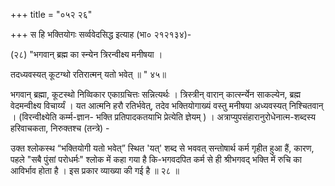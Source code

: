 +++
title = "०५२ २६"

+++
स हि भक्तियोगः सर्व्ववेदसिद्ध इत्याह (भा० २१२१३४)- 

(२८) "भगवान् ब्रह्म का स्न्येन त्रिरन्वीक्ष्य मनीषया । 

तदध्यवस्यत् कूटग्थो रतिरात्मन् यतो भवेत् ॥ " ४५॥ 

भगवान् ब्रह्मा, कूटस्थो निव्विकार एकाग्रचित्तः सन्नित्यर्थः । त्रिस्त्रीन् वारान् कार्त्स्न्येन साकल्येन, ब्रह्म वेदमन्वीक्ष्य विचार्य्यं । यत आत्मनि हरौ रतिर्भवेत्, तदेव भक्तियोगाख्यं वस्तु मनीषया अध्यवस्यत् निश्चितवान् । (विरन्वीक्ष्येति कर्म्म-ज्ञान- भक्ति प्रतिपादकतयाभि प्रेत्येति ज्ञेयम् ) । अत्राप्युपसंहारानुरोधेनात्म-शब्दस्य हरिवाचकता, निरुक्तश्च (तन्त्रे) - 

उक्त श्लोकस्थ “भक्तियोगी यतो भवेत्” स्थित 'यत्' शब्द से भववत् सन्तोषार्थ कर्म गृहीत हुआ हैं, कारण, पहले "सबै पुंसां परोधर्मः" श्लोक में कहा गया है कि-भगवदपित कर्म से ही श्रीभगवद् भक्ति में रुचि का आविर्भाव होता है । इस प्रकार व्याख्या की गई है ॥ २८ ॥ 
